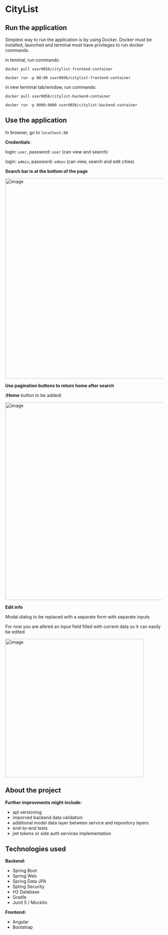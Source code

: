 # CityList

## Run the application

Simplest way to run the application is by using Docker. Docker must be installed, launched and terminal must have privileges to run docker commands.

in teminal, run commands:

`docker pull user0856/citylist-frontend-container`

`docker run -p 80:80 user0856/citylist-frontend-container`

in new terminal tab/window, run commands:

`docker pull user0856/citylist-backend-container`

`docker run -p 8080:8080 user0856/citylist-backend-container`

## Use the application

In browser, go to `localhost:80`

**Credentials**: 

login: `user`, password: `user` (can view and search)

login: `admin`, password: `admin` (can view, search and edit cities)

**Search bar is at the bottom of the page**

<img width="641" alt="image" src="https://user-images.githubusercontent.com/42377378/158124649-1f07dee3-f675-4328-a904-00b442c283b6.png">

**Use pagination buttons to return home after search**

(**Home** button to be added)

<img width="633" alt="image" src="https://user-images.githubusercontent.com/42377378/158124902-0d705df7-710c-40b7-b93c-5d289e291e86.png">

**Edit info**

Modal dialog to be replaced with a separate form with separate inputs

For now you are afered an input field filled with current data so it can easily be edited

<img width="443" alt="image" src="https://user-images.githubusercontent.com/42377378/158125391-b4c589b6-a467-43ec-8e3e-0d8a1879447a.png">

## About the project

**Further improvments might include:**

- api versioning
- imporved backend data validation
- additional model data layer between service and repository layers
- end-to-end tests
- jwt tokens or side auth services implementation

## Technologies used

**Backend:**

- Spring Boot
- Spring Web
- Spring Data JPA
- Spting Security
- H2 Database
- Gradle
- Junit 5 / Mockito

**Frontend:**

- Angular
- Bootstrap
